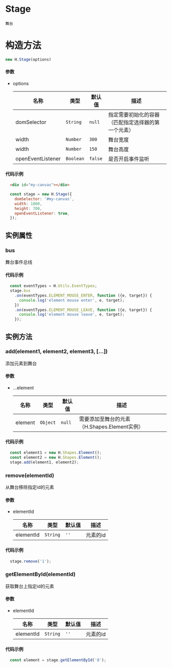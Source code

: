 # Stage
`舞台`


# 构造方法
```js
new H.Stage(options)
```

#### 参数
- options 

    | 名称         | 类型         | 默认值       | 描述        |
    |-------------|-------------|-------------|-------------|
    | domSelector | `String` | `null`    | 指定需要初始化的容器（匹配指定选择器的第一个元素） |
    | width | `Number` | `300` | 舞台宽度 |
    | width | `Number` | `150` | 舞台高度 |
    | openEventListener | `Boolean` | `false` | 是否开启事件监听 |
    
#### 代码示例
```html
  <div id="my-canvas"></div>
```
```js
  const stage = new H.Stage({
    domSelector: '#my-canvas',
    width: 1800,
    height: 700,
    openEventListener: true,
  });
```


## 实例属性

### bus
舞台事件总线

#### 代码示例
```js
  const eventTypes = H.Utils.EventTypes;
  stage.bus
    .on(eventTypes.ELEMENT_MOUSE_ENTER, function ({e, target}) {
      console.log('element mouse enter', e, target);
    })
    .on(eventTypes.ELEMENT_MOUSE_LEAVE, function ({e, target}) {
      console.log('element mouse leave', e, target);
    });
```


## 实例方法

### add(element1, element2, element3, [...])
添加元素到舞台

#### 参数
- ...element

    | 名称         | 类型         | 默认值       | 描述        |
    |-------------|-------------|-------------|-------------|
    | element | `Object` | `null`    | 需要添加至舞台的元素（H.Shapes.Element实例） |
    
#### 代码示例
```js
  const element1 = new H.Shapes.Element();
  const element2 = new H.Shapes.Element();
  stage.add(element1, element2);
```    
    
### remove(elementId)
从舞台移除指定id的元素

#### 参数
- elementId

    | 名称         | 类型         | 默认值       | 描述        |
    |-------------|-------------|-------------|-------------|
    | elementId | `String` | `''`    | 元素的id |
    
#### 代码示例
```js
  stage.remove('1');
```


### getElementById(elementId)
获取舞台上指定id的元素

#### 参数
- elementId

    | 名称         | 类型         | 默认值       | 描述        |
    |-------------|-------------|-------------|-------------|
    | elementId | `String` | `''`    | 元素的id |

#### 代码示例
```js
  const element = stage.getElementById('8');
```

